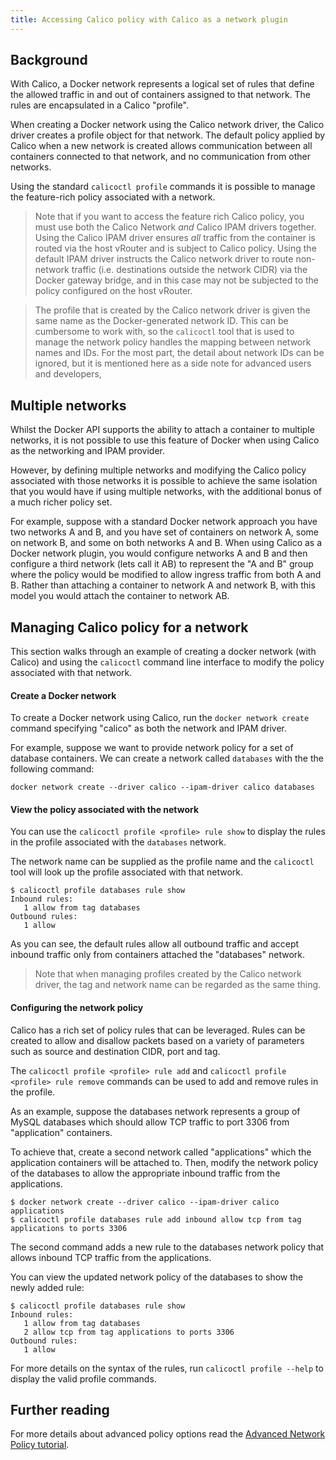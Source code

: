 ```yaml
---
title: Accessing Calico policy with Calico as a network plugin
---
```



## Background

With Calico, a Docker network represents a logical set of rules that define the 
allowed traffic in and out of containers assigned to that network.  The rules
are encapsulated in a Calico "profile".

When creating a Docker network using the Calico network driver, the Calico 
driver creates a profile object for that network.  The default policy applied 
by Calico when a new network is created allows communication between all 
containers connected to that network, and no communication from other networks.

Using the standard `calicoctl profile` commands it is possible to manage the
feature-rich policy associated with a network.

> Note that if you want to access the feature rich Calico policy, you must use
> both the Calico Network _and_ Calico IPAM drivers together.  Using the Calico
> IPAM driver ensures _all_ traffic from the container is routed via the host
> vRouter and is subject to Calico policy. Using the default IPAM driver 
> instructs the Calico network driver to route non-network traffic (i.e.
> destinations outside the network CIDR) via the Docker gateway bridge, and in
> this case may not be subjected to the policy configured on the host vRouter.

> The profile that is created by the Calico network driver is given the same 
> name as the Docker-generated network ID.  This can be cumbersome to work
> with, so the `calicoctl` tool that is used to manage the network policy 
> handles the mapping between network names and IDs.  For the most part,
> the detail about network IDs can be ignored, but it is mentioned here as a
> side note for advanced users and developers,

## Multiple networks

Whilst the Docker API supports the ability to attach a container to multiple
networks, it is not possible to use this feature of Docker when using Calico
as the networking and IPAM provider.

However, by defining multiple networks and modifying the Calico policy 
associated with those networks it is possible to achieve the same isolation 
that you would have if using multiple networks, with the additional bonus of a
much richer policy set.

For example, suppose with a standard Docker network approach you have two 
networks A and B, and you have set of containers on network A, some on network
B, and some on both networks A and B.  When using Calico as a Docker network
plugin, you would configure networks A and B and then configure a third network
(lets call it AB) to represent the "A and B" group where the policy would be
modified to allow ingress traffic from both A and B.  Rather than attaching a
container to network A and network B, with this model you would attach the 
container to network AB.

## Managing Calico policy for a network

This section walks through an example of creating a docker network (with
Calico) and using the `calicoctl` command line interface to modify the policy
associated with that network.

#### Create a Docker network

To create a Docker network using Calico, run the `docker network create`
command specifying "calico" as both the network and IPAM driver.

For example, suppose we want to provide network policy for a set of database
containers.  We can create a network called `databases` with the the following
command:

```
docker network create --driver calico --ipam-driver calico databases 
```

#### View the policy associated with the network

You can use the `calicoctl profile <profile> rule show` to display the
rules in the profile associated with the `databases` network.

The network name can be supplied as the profile name and the `calicoctl` tool
will look up the profile associated with that network.

```
$ calicoctl profile databases rule show
Inbound rules:
   1 allow from tag databases
Outbound rules:
   1 allow
```

As you can see, the default rules allow all outbound traffic and accept inbound
traffic only from containers attached the "databases" network.

> Note that when managing profiles created by the Calico network driver, the
> tag and network name can be regarded as the same thing.

#### Configuring the network policy

Calico has a rich set of policy rules that can be leveraged.  Rules can be
created to allow and disallow packets based on a variety of parameters such
as source and destination CIDR, port and tag.

The `calicoctl profile <profile> rule add` and `calicoctl profile <profile> rule remove`
commands can be used to add and remove rules in the profile.
  
As an example, suppose the databases network represents a group of MySQL
databases which should allow TCP traffic to port 3306 from "application" 
containers.

To achieve that, create a second network called "applications" which the
application containers will be attached to.  Then, modify the network policy of
the databases to allow the appropriate inbound traffic from the applications.

```
$ docker network create --driver calico --ipam-driver calico applications
$ calicoctl profile databases rule add inbound allow tcp from tag applications to ports 3306
```

The second command adds a new rule to the databases network policy that allows
inbound TCP traffic from the applications.

You can view the updated network policy of the databases to show the newly
added rule:

```
$ calicoctl profile databases rule show
Inbound rules:
   1 allow from tag databases
   2 allow tcp from tag applications to ports 3306
Outbound rules:
   1 allow
```

For more details on the syntax of the rules, run `calicoctl profile --help` to
display the valid profile commands.

## Further reading

For more details about advanced policy options read the 
[Advanced Network Policy tutorial]({{site.baseurl}}/{{page.version}}/using-calico/configuration/AdvancedNetworkPolicy).

